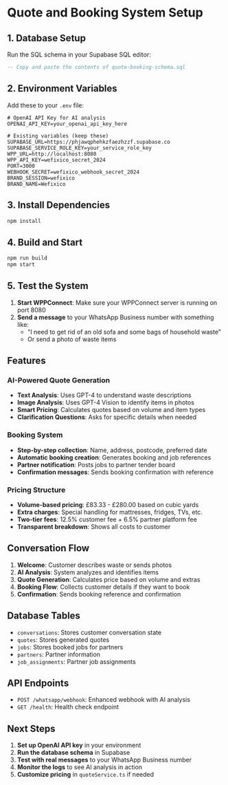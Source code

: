 # Quote and Booking System Setup

## 1. Database Setup

Run the SQL schema in your Supabase SQL editor:

```sql
-- Copy and paste the contents of quote-booking-schema.sql
```

## 2. Environment Variables

Add these to your `.env` file:

```env
# OpenAI API Key for AI analysis
OPENAI_API_KEY=your_openai_api_key_here

# Existing variables (keep these)
SUPABASE_URL=https://phjawqphehkzfaezhzzf.supabase.co
SUPABASE_SERVICE_ROLE_KEY=your_service_role_key
WPP_URL=http://localhost:8080
WPP_API_KEY=wefixico_secret_2024
PORT=3000
WEBHOOK_SECRET=wefixico_webhook_secret_2024
BRAND_SESSION=wefixico
BRAND_NAME=Wefixico
```

## 3. Install Dependencies

```bash
npm install
```

## 4. Build and Start

```bash
npm run build
npm start
```

## 5. Test the System

1. **Start WPPConnect**: Make sure your WPPConnect server is running on port 8080
2. **Send a message** to your WhatsApp Business number with something like:
   - "I need to get rid of an old sofa and some bags of household waste"
   - Or send a photo of waste items

## Features

### AI-Powered Quote Generation
- **Text Analysis**: Uses GPT-4 to understand waste descriptions
- **Image Analysis**: Uses GPT-4 Vision to identify items in photos
- **Smart Pricing**: Calculates quotes based on volume and item types
- **Clarification Questions**: Asks for specific details when needed

### Booking System
- **Step-by-step collection**: Name, address, postcode, preferred date
- **Automatic booking creation**: Generates booking and job references
- **Partner notification**: Posts jobs to partner tender board
- **Confirmation messages**: Sends booking confirmation with reference

### Pricing Structure
- **Volume-based pricing**: £83.33 - £280.00 based on cubic yards
- **Extra charges**: Special handling for mattresses, fridges, TVs, etc.
- **Two-tier fees**: 12.5% customer fee + 6.5% partner platform fee
- **Transparent breakdown**: Shows all costs to customer

## Conversation Flow

1. **Welcome**: Customer describes waste or sends photos
2. **AI Analysis**: System analyzes and identifies items
3. **Quote Generation**: Calculates price based on volume and extras
4. **Booking Flow**: Collects customer details if they want to book
5. **Confirmation**: Sends booking reference and confirmation

## Database Tables

- `conversations`: Stores customer conversation state
- `quotes`: Stores generated quotes
- `jobs`: Stores booked jobs for partners
- `partners`: Partner information
- `job_assignments`: Partner job assignments

## API Endpoints

- `POST /whatsapp/webhook`: Enhanced webhook with AI analysis
- `GET /health`: Health check endpoint

## Next Steps

1. **Set up OpenAI API key** in your environment
2. **Run the database schema** in Supabase
3. **Test with real messages** to your WhatsApp Business number
4. **Monitor the logs** to see AI analysis in action
5. **Customize pricing** in `quoteService.ts` if needed
